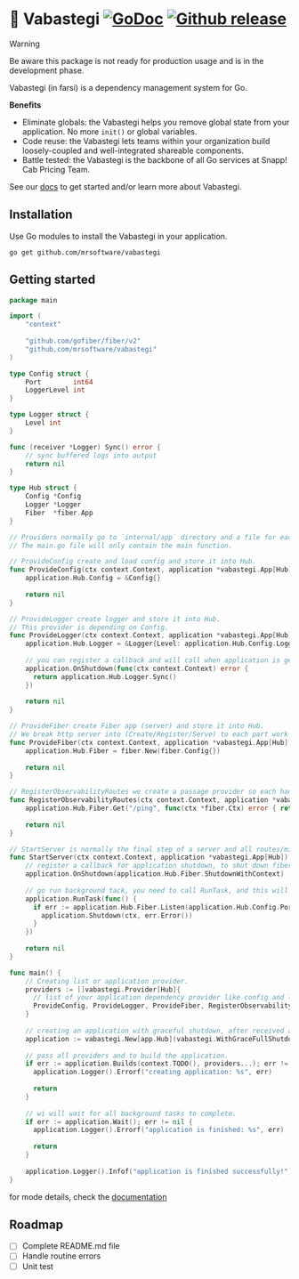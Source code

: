 # :unicorn: Vabastegi [![GoDoc](https://pkg.go.dev/badge/github.com/mrsoftware/vabastegi)](https://pkg.go.dev/github.com/mrsoftware/vabastegi) [![Github release](https://img.shields.io/github/release/mrsoftware/vabastegi.svg)](https://github.com/mrsoftware/vabastegi/releases)
> [!WARNING]  
> Be aware this package is not ready for production usage and is in the development phase.

Vabastegi (in farsi) is a dependency management system for Go.

**Benefits**

- Eliminate globals: the Vabastegi helps you remove global state from your application.
  No more `init()` or global variables.
- Code reuse: the Vabastegi lets teams within your organization build loosely-coupled
  and well-integrated shareable components.
- Battle tested: the Vabastegi is the backbone of all Go services at Snapp! Cab Pricing Team.

See our [docs](#) to get started and/or
learn more about Vabastegi.

## Installation

Use Go modules to install the Vabastegi in your application.

```shell
go get github.com/mrsoftware/vabastegi
```

## Getting started

```go
package main

import (
    "context"
  
    "github.com/gofiber/fiber/v2"
    "github.com/mrsoftware/vabastegi"
)

type Config struct {
    Port        int64
    LoggerLevel int
}

type Logger struct {
    Level int
}

func (receiver *Logger) Sync() error {
    // sync buffered logs into output
    return nil
}

type Hub struct {
    Config *Config
    Logger *Logger
    Fiber  *fiber.App
}

// Providers normally go to `internal/app` directory and a file for each group of providers.
// The main.go file will only contain the main function.

// ProvideConfig create and load config and store it into Hub.
func ProvideConfig(ctx context.Context, application *vabastegi.App[Hub]) error {
    application.Hub.Config = &Config{}
  
    return nil
}

// ProvideLogger create logger and store it into Hub.
// This provider is depending on Config.
func ProvideLogger(ctx context.Context, application *vabastegi.App[Hub]) error {
    application.Hub.Logger = &Logger{Level: application.Hub.Config.LoggerLevel}
  
    // you can register a callback and will call when application is getting shutdown.
    application.OnShutdown(func(ctx context.Context) error {
      return application.Hub.Logger.Sync()
    })
  
    return nil
}

// ProvideFiber create Fiber app (server) and store it into Hub.
// We break http server into (Create/Register/Serve) to each part work independently. 
func ProvideFiber(ctx context.Context, application *vabastegi.App[Hub]) error {
    application.Hub.Fiber = fiber.New(fiber.Config{})
  
    return nil
}

// RegisterObservabilityRoutes we create a passage provider so each handler can have its own Provider.
func RegisterObservabilityRoutes(ctx context.Context, application *vabastegi.App[Hub]) error {
    application.Hub.Fiber.Get("/ping", func(ctx *fiber.Ctx) error { return ctx.SendString("pong") })
  
    return nil
}

// StartServer is normally the final step of a server and all routes/middlewares registered before the ServerStart.
func StartServer(ctx context.Context, application *vabastegi.App[Hub]) error {
    // register a callback for application shutdown, to shut down fiber.
    application.OnShutdown(application.Hub.Fiber.ShutdownWithContext)
  
    // go run background tack, you need to call RunTask, and this will let the application be aware of background tasks and will wait for them.
    application.RunTask(func() {
      if err := application.Hub.Fiber.Listen(application.Hub.Config.Port); err != nil {
        application.Shutdown(ctx, err.Error())
      }
    })
  
    return nil
}

func main() {
	// Creating list or application provider.
    providers := []vabastegi.Provider[Hub]{
      // list of your application dependency provider like config and logger, http server, repository, service creation, for each you create a provider
      ProvideConfig, ProvideLogger, ProvideFiber, RegisterObservabilityRoutes, StartServer,
    }
  
    // creating an application with graceful shutdown, after received an interrupt signal, the application will call all shutdown callbacks (check logger)
    application := vabastegi.New[app.Hub](vabastegi.WithGraceFullShutdown(true))
  
    // pass all providers and to build the application.
    if err := application.Builds(context.TODO(), providers...); err != nil {
      application.Logger().Errorf("creating application: %s", err)
  
      return
    }
  
    // wi will wait for all background tasks to complete.
    if err := application.Wait(); err != nil {
      application.Logger().Errorf("application is finished: %s", err)
  
      return
    }
  
    application.Logger().Infof("application is finished successfully!")
}

```

for mode details, check the [documentation](https://godoc.org/github.com/mrsoftware/vabastegi)


## Roadmap
- [ ] Complete README.md file
- [ ] Handle routine errors
- [ ] Unit test